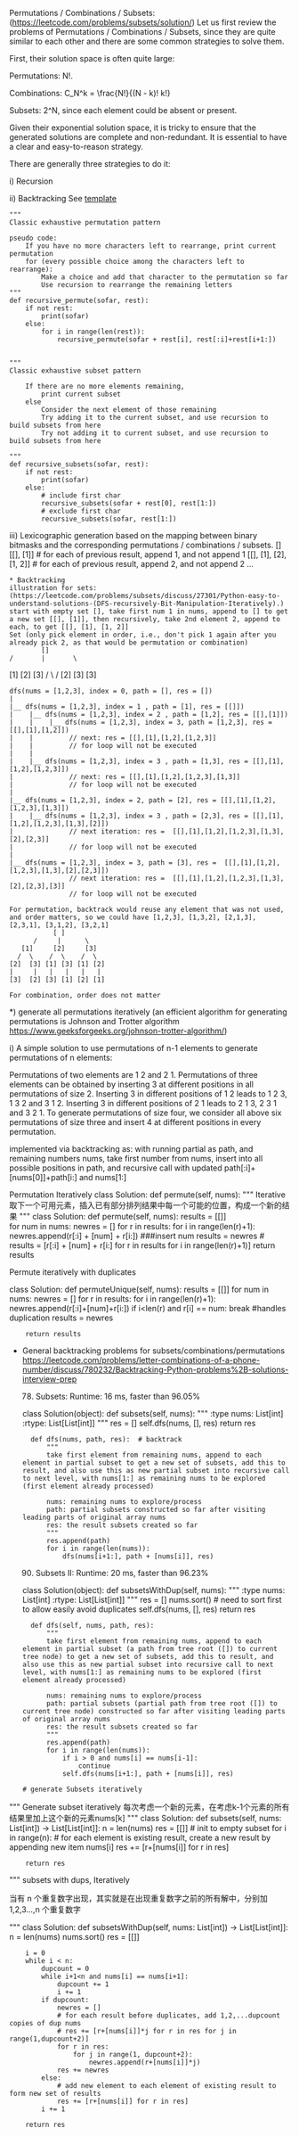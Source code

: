 Permutations / Combinations / Subsets:
  (https://leetcode.com/problems/subsets/solution/)
Let us first review the problems of Permutations / Combinations / Subsets, since they are quite similar to each other and there are some common strategies to solve them.

First, their solution space is often quite large:

Permutations: N!.

Combinations: C_N^k = \frac{N!}{(N - k)! k!}

Subsets: 2^N, since each element could be absent or present.

Given their exponential solution space, it is tricky to ensure that the generated solutions are complete and non-redundant. It is essential to have a clear and easy-to-reason strategy.

There are generally three strategies to do it:

i) Recursion

ii) Backtracking
    See [template](../template/algo_recursive_backtrack.py)

    """
    Classic exhaustive permutation pattern

    pseudo code:
        If you have no more characters left to rearrange, print current permutation
        for (every possible choice among the characters left to rearrange):
            Make a choice and add that character to the permutation so far
            Use recursion to rearrange the remaining letters
    """
    def recursive_permute(sofar, rest):
        if not rest:
            print(sofar)
        else:
            for i in range(len(rest)):
                recursive_permute(sofar + rest[i], rest[:i]+rest[i+1:])


    """
    Classic exhaustive subset pattern

        If there are no more elements remaining,
            print current subset
        else
            Consider the next element of those remaining
            Try adding it to the current subset, and use recursion to build subsets from here
            Try not adding it to current subset, and use recursion to build subsets from here

    """
    def recursive_subsets(sofar, rest):
        if not rest:
            print(sofar)
        else:
            # include first char
            recursive_subsets(sofar + rest[0], rest[1:])
            # exclude first char
            recursive_subsets(sofar, rest[1:])


iii) Lexicographic generation based on the mapping between binary bitmasks and the corresponding permutations / combinations / subsets.
    []
    [[], [1]] # for each of previous result, append 1, and not append 1
    [[], [1], [2], [1, 2]] # for each of previous result, append 2, and not append 2
    ...

    * Backtracking
    illustration for sets:
    (https://leetcode.com/problems/subsets/discuss/27301/Python-easy-to-understand-solutions-(DFS-recursively-Bit-Manipulation-Iteratively).)
    start with empty set [], take first num 1 in nums, append to [] to get a new set [[], [1]], then recursively, take 2nd element 2, append to each, to get [[], [1], [1, 2]]
    Set (only pick element in order, i.e., don't pick 1 again after you already pick 2, as that would be permutation or combination)
            []
    /       |       \
  [1]      [2]       [3]
 /  \      /
[2] [3]  [3]


    dfs(nums = [1,2,3], index = 0, path = [], res = [])
    |
    |__ dfs(nums = [1,2,3], index = 1 , path = [1], res = [[]])
    |    |__ dfs(nums = [1,2,3], index = 2 , path = [1,2], res = [[],[1]])
    |    |    |__ dfs(nums = [1,2,3], index = 3, path = [1,2,3], res = [[],[1],[1,2]])
    |    |         // next: res = [[],[1],[1,2],[1,2,3]]
    |    |         // for loop will not be executed
    |    |
    |    |__ dfs(nums = [1,2,3], index = 3 , path = [1,3], res = [[],[1],[1,2],[1,2,3]])
    |    	  	   // next: res = [[],[1],[1,2],[1,2,3],[1,3]]
    |    	  	   // for loop will not be executed
    |
    |__ dfs(nums = [1,2,3], index = 2, path = [2], res = [[],[1],[1,2],[1,2,3],[1,3]])
    |    |__ dfs(nums = [1,2,3], index = 3 , path = [2,3], res = [[],[1],[1,2],[1,2,3],[1,3],[2]])
    |    	  	   // next iteration: res =  [[],[1],[1,2],[1,2,3],[1,3],[2],[2,3]]
    |    	  	   // for loop will not be executed
    |
    |__ dfs(nums = [1,2,3], index = 3, path = [3], res =  [[],[1],[1,2],[1,2,3],[1,3],[2],[2,3]])
                   // next iteration: res =  [[],[1],[1,2],[1,2,3],[1,3],[2],[2,3],[3]]
                   // for loop will not be executed

    For permutation, backtrack would reuse any element that was not used, and order matters, so we could have [1,2,3], [1,3,2], [2,1,3], [2,3,1], [3,1,2], [3,2,1]
               [ ]
          /     |      \
       [1]     [2]     [3]
      /  \    /  \    /  \
    [2]  [3] [1] [3] [1] [2]
    |     |   |   |   |   |
    [3]  [2] [3] [1] [2] [1]

    For combination, order does not matter

*) generate all permutations iteratively
(an efficient algorithm for generating permutations is Johnson and Trotter algorithm https://www.geeksforgeeks.org/johnson-trotter-algorithm/)

i) A simple solution to use permutations of n-1 elements to generate permutations of n elements:

Permutations of two elements are 1 2 and 2 1.
Permutations of three elements can be obtained by inserting 3 at different positions in all permutations of size 2.
Inserting 3 in different positions of 1 2 leads to 1 2 3, 1 3 2 and 3 1 2.
Inserting 3 in different positions of 2 1 leads to 2 1 3, 2 3 1 and 3 2 1.
To generate permutations of size four, we consider all above six permutations of size three and insert 4 at different positions in every permutation.

implemented via backtracking as:
  with running partial as path, and remaining numbers nums, take first number from nums, insert into all possible positions in path, and recursive call with updated path[:i]+[nums[0]]+path[i:] and nums[1:]

Permutation Iteratively
class Solution:
    def permute(self, nums):
"""
Iterative
取下一个可用元素，插入已有部分排列结果中每一个可能的位置，构成一个新的结果
"""
class Solution:
    def permute(self, nums):
        results = [[]]  
        for num in nums:
            newres = []
            for r in results:
                for i in range(len(r)+1):  
                    newres.append(r[:i] + [num] + r[i:])   ###insert num
            results = newres
            # results = [r[:i] + [num] + r[i:] for r in results for i in range(len(r)+1)]
        return results

Permute iteratively with duplicates

class Solution:
    def permuteUnique(self, nums):
        results = [[]]
        for num in nums:
            newres = []
            for r in results:
                for i in range(len(r)+1):
                    newres.append(r[:i]+[num]+r[i:])
                    if i<len(r) and r[i] == num:
                        break  #handles duplication
            results = newres

        return results

* General backtracking problems for subsets/combinations/permutations
  https://leetcode.com/problems/letter-combinations-of-a-phone-number/discuss/780232/Backtracking-Python-problems%2B-solutions-interview-prep

    78. Subsets: Runtime: 16 ms, faster than 96.05%

    class Solution(object):
        def subsets(self, nums):
            """
            :type nums: List[int]
            :rtype: List[List[int]]
            """
            res = []
            self.dfs(nums, [], res)
            return res

        def dfs(nums, path, res):  # backtrack
            """
            take first element from remaining nums, append to each element in partial subset to get a new set of subsets, add this to result, and also use this as new partial subset into recursive call to next level, with nums[1:] as remaining nums to be explored (first element already processed)

            nums: remaining nums to explore/process
            path: partial subsets constructed so far after visiting leading parts of original array nums
            res: the result subsets created so far
            """
            res.append(path)
            for i in range(len(nums)):
                dfs(nums[i+1:], path + [nums[i]], res)


    90. Subsets II: Runtime: 20 ms, faster than 96.23%

    class Solution(object):
        def subsetsWithDup(self, nums):
            """
            :type nums: List[int]
            :rtype: List[List[int]]
            """
            res = []
            nums.sort() # need to sort first to allow easily avoid duplicates
            self.dfs(nums, [], res)
            return res

        def dfs(self, nums, path, res):
            """
            take first element from remaining nums, append to each element in partial subset (a path from tree root ([]) to current tree node) to get a new set of subsets, add this to result, and also use this as new partial subset into recursive call to next level, with nums[1:] as remaining nums to be explored (first element already processed)

            nums: remaining nums to explore/process
            path: partial subsets (partial path from tree root ([]) to current tree node) constructed so far after visiting leading parts of original array nums
            res: the result subsets created so far
            """
            res.append(path)
            for i in range(len(nums)):
                if i > 0 and nums[i] == nums[i-1]:
                    continue
                self.dfs(nums[i+1:], path + [nums[i]], res)
      
      # generate Subsets iteratively
"""
Generate subset iteratively
每次考虑一个新的元素，在考虑k-1个元素的所有结果里加上这个新的元素nums[k]
"""
class Solution:
    def subsets(self, nums: List[int]) -> List[List[int]]:
        n = len(nums)
        res = [[]] # init to empty subset
        for i in range(n):
            # for each element is existing result, create a new result by appending new item nums[i]
            res += [r+[nums[i]] for r in res]

        return res


"""
subsets with dups, Iteratively

当有 n 个重复数字出现，其实就是在出现重复数字之前的所有解中，分别加 1,2,3...,n 个重复数字

"""
class Solution:
    def subsetsWithDup(self, nums: List[int]) -> List[List[int]]:
        n = len(nums)
        nums.sort()
        res = [[]]

        i = 0
        while i < n:
            dupcount = 0
            while i+1<n and nums[i] == nums[i+1]:
                dupcount += 1
                i += 1
            if dupcount:
                newres = []
                # for each result before duplicates, add 1,2,...dupcount copies of dup nums
                # res += [r+[nums[i]]*j for r in res for j in range(1,dupcount+2)]
                for r in res:
                    for j in range(1, dupcount+2):
                        newres.append(r+[nums[i]]*j)
                res += newres
            else:
                # add new element to each element of existing result to form new set of results
                res += [r+[nums[i]] for r in res]
            i += 1

        return res    
